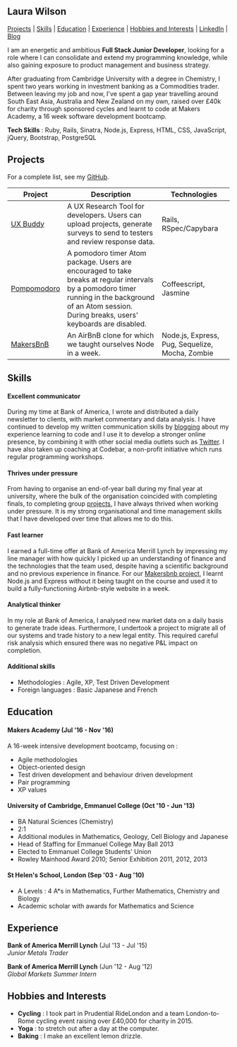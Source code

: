 ## Laura Wilson

[Projects](#projects) | [Skills](#skills) | [Education](#education) | [Experience](#experience) | [Hobbies and Interests](#hobbies-and-interests) | [LinkedIn](http://www.linkedin.com/in/laurasewilson) | [Blog](http://codingwithlaura.wordpress.com)

I am an energetic and ambitious **Full Stack Junior Developer**, looking for a role where I can consolidate and extend my programming knowledge, while also gaining exposure to product management and business strategy.

After graduating from Cambridge University with a degree in Chemistry, I spent two years working in investment banking as a Commodities trader. Between leaving my job and now, I've spent a gap year travelling around South East Asia, Australia and New Zealand on my own, raised over £40k for charity through sponsored cycles and learnt to code at Makers Academy, a 16 week software development bootcamp.

**Tech Skills** : Ruby, Rails, Sinatra, Node.js, Express, HTML, CSS, JavaScript, jQuery, Bootstrap, PostgreSQL

## Projects

For a complete list, see my [GitHub](https://github.com/lsewilson?tab=repositories).

| Project   | Description | Technologies |
|---        |---         |---           |
| [UX Buddy](https://www.github.com/uxbuddy/uxbuddy) | A UX Research Tool for developers. Users can upload projects, generate surveys to send to testers and review response data. | Rails, RSpec/Capybara |
|[Pompomodoro](https://www.github.com/lsewilson/pompomodoro)| A pomodoro timer Atom package. Users are encouraged to take breaks at regular intervals by a pomodoro timer running in the background of an Atom session. During breaks, users' keyboards are disabled. | Coffeescript, Jasmine|
| [MakersBnB](https://github.com/lsewilson/makers-bnb) | An AirBnB clone for which we taught ourselves Node in a week. | Node.js, Express, Pug, Sequelize, Mocha, Zombie |

## Skills

#### Excellent communicator

During my time at Bank of America, I wrote and distributed a daily newsletter to clients, with market commentary and data analysis. I have continued to develop my written communication skills by [blogging](http://codingwithlaura.wordpress.com) about my experience learning to code and I use it to develop a stronger online presence, by combining it with other social media outlets such as [Twitter](https://twitter.com/wilslau).
I have also taken up coaching at Codebar, a non-profit initiative which runs regular programming workshops.

#### Thrives under pressure

From having to organise an end-of-year ball during my final year at university, where the bulk of the organisation coincided with completing finals, to completing group [projects](#projects), I have always thrived when working under pressure. It is my strong organisational and time management skills that I have developed over time that allows me to do this.

#### Fast learner

I earned a full-time offer at Bank of America Merrill Lynch by impressing my line manager with how quickly I picked up an understanding of finance and the technologies that the team used, despite having a scientific background and no previous experience in finance. For our [Makersbnb project](http://github.com/lsewilson/makers-bnb), I learnt Node.js and Express without it being taught on the course and used it to build a fully-functioning Airbnb-style website in a week.

#### Analytical thinker

In my role at Bank of America, I analysed new market data on a daily basis to generate trade ideas. Furthermore, I undertook a project to migrate all of our systems and trade history to a new legal entity. This required careful risk analysis which ensured there was no negative P&L impact on completion.

#### Additional skills

 - Methodologies : Agile, XP, Test Driven Development
 - Foreign languages : Basic Japanese and French  

## Education

#### Makers Academy (Jul '16 - Nov '16)

A 16-week intensive development bootcamp, focusing on :

- Agile methodologies
- Object-oriented design
- Test driven development and behaviour driven development
- Pair programming
- XP values

#### University of Cambridge, Emmanuel College  (Oct '10 - Jun '13)

- BA Natural Sciences (Chemistry)
- 2:1
- Additional modules in Mathematics, Geology, Cell Biology and Japanese
- Head of Staffing for Emmanuel College May Ball 2013
- Elected to Emmanuel College Students' Union
- Rowley Mainhood Award 2010; Senior Exhibition 2011, 2012, 2013

#### St Helen's School, London (Sep '03 - Aug '10)

- A Levels : 4 A*s in Mathematics, Further Mathematics, Chemistry and Biology
- Academic scholar with awards for Mathematics and Science

## Experience

**Bank of America Merrill Lynch** (Jul '13 - Jul '15)    
*Junior Metals Trader*  

**Bank of America Merrill Lynch** (Jun '12 - Aug '12)   
*Global Markets Summer Intern*  

## Hobbies and Interests
- **Cycling** : I took part in Prudential RideLondon and a team London-to-Rome cycling event raising over £40,000 for charity in 2015.
- **Yoga** : to stretch out after a day at the computer.
- **Baking** : I make an excellent lemon drizzle.
